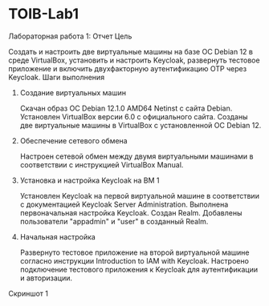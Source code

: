 # TOIB-Lab1
Лабораторная работа 1: Отчет
Цель

Создать и настроить две виртуальные машины на базе ОС Debian 12 в среде VirtualBox, установить и настроить Keycloak, развернуть тестовое приложение и включить двухфакторную аутентификацию OTP через Keycloak.
Шаги выполнения
1. Создание виртуальных машин

    Скачан образ ОС Debian 12.1.0 AMD64 Netinst с сайта Debian.
    Установлен VirtualBox версии 6.0 с официального сайта.
    Созданы две виртуальные машины в VirtualBox с установленной ОС Debian 12.

2. Обеспечение сетевого обмена

    Настроен сетевой обмен между двумя виртуальными машинами в соответствии с инструкцией VirtualBox Manual.

3. Установка и настройка Keycloak на ВМ 1

    Установлен Keycloak на первой виртуальной машине в соответствии с документацией Keycloak Server Administration.
    Выполнена первоначальная настройка Keycloak.
    Создан Realm.
    Добавлены пользователи "appadmin" и "user" в созданный Realm.

4. Начальная настройка

    Развернуто тестовое приложение на второй виртуальной машине согласно инструкции Introduction to IAM with Keycloak.
    Настроено подключение тестового приложения к Keycloak для аутентификации и авторизации.

Скриншот 1
